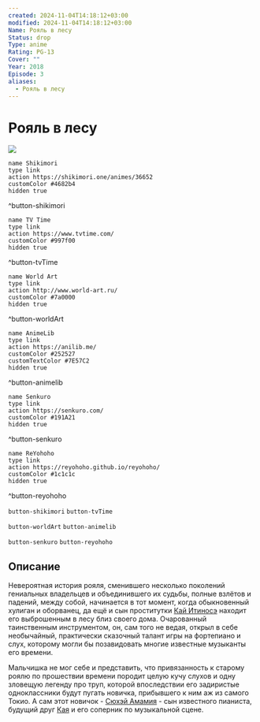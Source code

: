 ```yaml
---
created: 2024-11-04T14:18:12+03:00
modified: 2024-11-04T14:18:12+03:00
Name: Рояль в лесу
Status: drop
Type: anime
Rating: PG-13
Cover: ""
Year: 2018
Episode: 3
aliases:
  - Рояль в лесу
---
```


# Рояль в лесу

![](https://nyaa.shikimori.one/uploads/poster/animes/36652/9dfd2e6790d435bed9ad29ea23f740d2.jpeg)

```button
name Shikimori
type link
action https://shikimori.one/animes/36652
customColor #4682b4
hidden true
```
^button-shikimori

```button
name TV Time
type link
action https://www.tvtime.com/
customColor #997f00
hidden true
```
^button-tvTime

```button
name World Art
type link
action http://www.world-art.ru/
customColor #7a0000
hidden true
```
^button-worldArt

```button
name AnimeLib
type link
action https://anilib.me/
customColor #252527
customTextColor #7E57C2
hidden true
```
^button-animelib

```button
name Senkuro
type link
action https://senkuro.com/
customColor #191A21
hidden true
```
^button-senkuro

```button
name ReYohoho
type link
action https://reyohoho.github.io/reyohoho/
customColor #1c1c1c
hidden true
```
^button-reyohoho

`button-shikimori` `button-tvTime`

`button-worldArt` `button-animelib`

`button-senkuro` `button-reyohoho`

## Описание

Невероятная история рояля, сменившего несколько поколений гениальных владельцев и объединившего их судьбы, полные взлётов и падений, между собой, начинается в тот момент, когда обыкновенный хулиган и оборванец, да ещё и сын проститутки [Кай Итиносэ](https://shikimori.one/characters/7672-kai-ichinose) находит его выброшенным в лесу близ своего дома. Очарованный таинственным инструментом, он, сам того не ведая, открыл в себе необычайный, практически сказочный талант игры на фортепиано и слух, которому могли бы позавидовать многие известные музыканты его времени.

Мальчишка не мог себе и представить, что привязанность к старому роялю по прошествии времени породит целую кучу слухов и одну зловещую легенду про труп, которой впоследствии его задиристые одноклассники будут пугать новичка, прибывшего к ним аж из самого Токио. А сам этот новичок - [Сюхэй Амамия](https://shikimori.one/characters/6805-shuuhei-amamiya) - сын известного пианиста, будущий друг [Кая](https://shikimori.one/characters/7672-kai-ichinose) и его соперник по музыкальной сцене.
